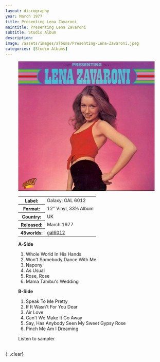 ```yaml
---
layout: discography
year: March 1977
title: Presenting Lena Zavaroni
maintitle: Presenting Lena Zavaroni
subtitle: Studio Album
description: 
image: /assets/images/albums/Presenting-Lena-Zavaroni.jpeg
categories: [Studio Albums]
---
```


<figure class="fig1" id="galaxy">
<img src="/assets/images/albums/Presenting-Lena-Zavaroni.jpeg" class="full-width" alt="Front Cover for the album Presenting Lena Zavaroni (1977)" />
<figcaption>
<table>
<tr><th>Label:</th><td>Galaxy: GAL 6012</td></tr>
<tr><th>Format:</th><td>12" Vinyl, 33⅓ Album</td></tr>
<tr><th>Country:</th><td>UK</td></tr>
<tr><th>Released:</th><td>March 1977</td></tr>
<tr class="split"><th>45worlds:</th><td><a class="external-link" href="http://www.45worlds.com/vinyl/album/gal6012">gal6012</a></td></tr>
</table>
</figcaption>
</figure>

<figure class="fig2" id="Tracks">
<figcaption>
<strong>A-Side</strong>
</figcaption>
<ol>
<li>Whole World In His Hands</li>
<li>Won't Somebody Dance With Me</li>
<li>Napony</li>
<li>As Usual</li>
<li>Rose, Rose</li>
<li>Mama Tambu's Wedding</li>
</ol>
<figcaption>
<strong>B-Side</strong>
</figcaption>
<ol>
<li>Speak To Me Pretty</li>
<li>If It Wasn't For You Dear</li>
<li>Air Love</li>
<li>Can't We Make It Go Away</li>
<li>Say, Has Anybody Seen My Sweet Gypsy Rose</li>
<li>Pinch Me Am I Dreaming</li>
</ol>

<div data-video="A3t7-62XEaE" data-autoplay="0" data-loop="1" id="youtube-audio"></div>Listen to sampler
<script src="https://www.youtube.com/iframe_api"></script>
<script src="/assets/js/yt.js"></script>
</figure>

<br />{: .clear}

